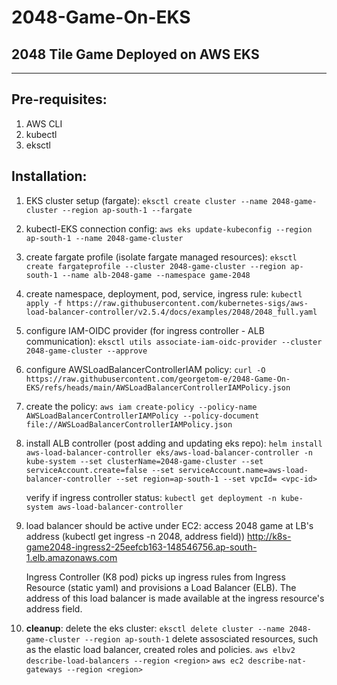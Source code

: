 # 2048-Game-On-EKS
## 2048 Tile Game Deployed on AWS EKS 
---
## Pre-requisites: 

1. AWS CLI 
2. kubectl 
3. eksctl 


## Installation: 

1. EKS cluster setup (fargate):  `eksctl create cluster --name 2048-game-cluster --region ap-south-1 --fargate` 

2. kubectl-EKS connection config: `aws eks update-kubeconfig --region ap-south-1 --name 2048-game-cluster`

3. create fargate profile (isolate fargate managed resources): `eksctl create fargateprofile --cluster 2048-game-cluster --region ap-south-1 --name alb-2048-game --namespace game-2048`

4. create namespace, deployment, pod, service, ingress rule: `kubectl apply -f https://raw.githubusercontent.com/kubernetes-sigs/aws-load-balancer-controller/v2.5.4/docs/examples/2048/2048_full.yaml`

5. configure IAM-OIDC provider (for ingress controller - ALB communication): `eksctl utils associate-iam-oidc-provider --cluster 2048-game-cluster --approve`

6. configure AWSLoadBalancerControllerIAM policy: `curl -O https://raw.githubusercontent.com/georgetom-e/2048-Game-On-EKS/refs/heads/main/AWSLoadBalancerControllerIAMPolicy.json` 

7. create the policy: `aws iam create-policy --policy-name AWSLoadBalancerControllerIAMPolicy --policy-document file://AWSLoadBalancerControllerIAMPolicy.json`

8. install ALB controller (post adding and updating eks repo): `helm install aws-load-balancer-controller eks/aws-load-balancer-controller -n kube-system --set clusterName=2048-game-cluster --set serviceAccount.create=false --set serviceAccount.name=aws-load-balancer-controller --set region=ap-south-1 --set vpcId= <vpc-id>` 

   verify if ingress controller status: `kubectl get deployment -n kube-system aws-load-balancer-controller`

9.  load balancer should be active under EC2: access 2048 game at LB's address (kubectl get ingress -n 2048, address field))
    http://k8s-game2048-ingress2-25eefcb163-148546756.ap-south-1.elb.amazonaws.com

    Ingress Controller (K8 pod) picks up ingress rules from Ingress Resource (static yaml) and provisions a Load Balancer (ELB).
    The address of this load balancer is made available at the ingress resource's address field.

10. **cleanup**: delete the eks cluster: `eksctl delete cluster --name 2048-game-cluster --region ap-south-1`
             delete assosciated resources, such as the elastic load balancer, created roles and policies. 
             `aws elbv2 describe-load-balancers --region <region>`
             `aws ec2 describe-nat-gateways --region <region>`

